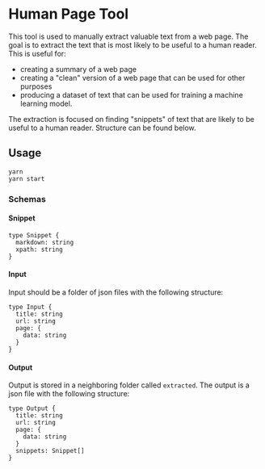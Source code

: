# Human Page Tool

This tool is used to manually extract valuable text from a web page. The goal is to extract the text that is most likely to be useful to a human reader. This is useful for:

- creating a summary of a web page
- creating a "clean" version of a web page that can be used for other purposes
- producing a dataset of text that can be used for training a machine learning model.

The extraction is focused on finding "snippets" of text that are likely to be useful to a human reader. Structure can be found below.

## Usage

```
yarn
yarn start
```

### Schemas

#### Snippet

```
type Snippet {
  markdown: string
  xpath: string
}
```

#### Input

Input should be a folder of json files with the following structure:

```
type Input {
  title: string
  url: string
  page: {
    data: string
  }
}
```

#### Output

Output is stored in a neighboring folder called `extracted`. The output is a json file with the following structure:

```
type Output {
  title: string
  url: string
  page: {
    data: string
  }
  snippets: Snippet[]
}
```
